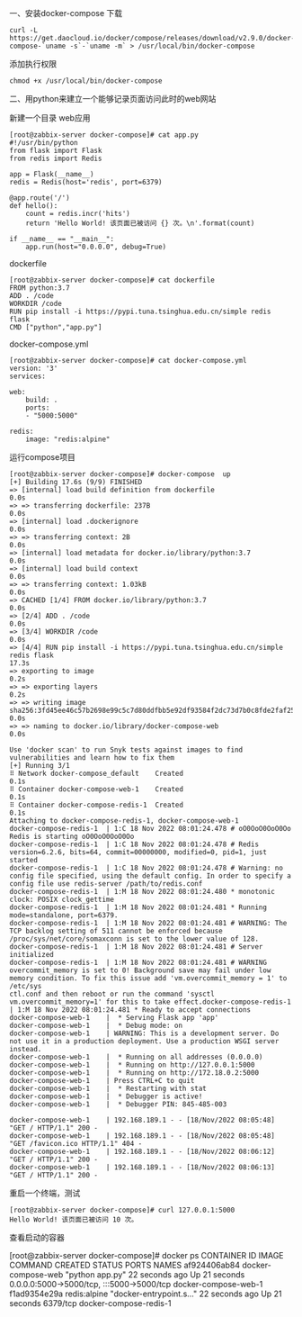 一、安装docker-compose
下载

    curl -L https://get.daocloud.io/docker/compose/releases/download/v2.9.0/docker-compose-`uname -s`-`uname -m` > /usr/local/bin/docker-compose
添加执行权限

    chmod +x /usr/local/bin/docker-compose

二、用python来建立一个能够记录页面访问此时的web网站

新建一个目录
web应用

    [root@zabbix-server docker-compose]# cat app.py 
    #!/usr/bin/python
    from flask import Flask
    from redis import Redis

    app = Flask(__name__)
    redis = Redis(host='redis', port=6379)

    @app.route('/')
    def hello():
        count = redis.incr('hits')
        return 'Hello World! 该页面已被访问 {} 次。\n'.format(count)

    if __name__ == "__main__":
        app.run(host="0.0.0.0", debug=True)

dockerfile 

    [root@zabbix-server docker-compose]# cat dockerfile
    FROM python:3.7
    ADD . /code
    WORKDIR /code
    RUN pip install -i https://pypi.tuna.tsinghua.edu.cn/simple redis flask
    CMD ["python","app.py"]


docker-compose.yml

    [root@zabbix-server docker-compose]# cat docker-compose.yml 
    version: '3'
    services:

    web:
        build: .
        ports:
        - "5000:5000"

    redis:
        image: "redis:alpine"

运行compose项目

    [root@zabbix-server docker-compose]# docker-compose  up
    [+] Building 17.6s (9/9) FINISHED                                                                                                                                                                                
    => [internal] load build definition from dockerfile                                                                                                                                                        0.0s
    => => transferring dockerfile: 237B                                                                                                                                                                        0.0s
    => [internal] load .dockerignore                                                                                                                                                                           0.0s
    => => transferring context: 2B                                                                                                                                                                             0.0s
    => [internal] load metadata for docker.io/library/python:3.7                                                                                                                                               0.0s
    => [internal] load build context                                                                                                                                                                           0.0s
    => => transferring context: 1.03kB                                                                                                                                                                         0.0s
    => CACHED [1/4] FROM docker.io/library/python:3.7                                                                                                                                                          0.0s
    => [2/4] ADD . /code                                                                                                                                                                                       0.0s
    => [3/4] WORKDIR /code                                                                                                                                                                                     0.0s
    => [4/4] RUN pip install -i https://pypi.tuna.tsinghua.edu.cn/simple redis flask                                                                                                                          17.3s
    => exporting to image                                                                                                                                                                                      0.2s
    => => exporting layers                                                                                                                                                                                     0.2s
    => => writing image sha256:3fd45ee46c57b2698e99c5c7d80ddfbb5e92df93584f2dc73d7b0c8fde2faf25                                                                                                                0.0s 
    => => naming to docker.io/library/docker-compose-web                                                                                                                                                       0.0s 
                                                                                                                                                                                                                    
    Use 'docker scan' to run Snyk tests against images to find vulnerabilities and learn how to fix them                                                                                                             
    [+] Running 3/1
    ⠿ Network docker-compose_default    Created                                                                                                                                                                0.1s
    ⠿ Container docker-compose-web-1    Created                                                                                                                                                                0.1s
    ⠿ Container docker-compose-redis-1  Created                                                                                                                                                                0.1s
    Attaching to docker-compose-redis-1, docker-compose-web-1
    docker-compose-redis-1  | 1:C 18 Nov 2022 08:01:24.478 # oO0OoO0OoO0Oo Redis is starting oO0OoO0OoO0Oo
    docker-compose-redis-1  | 1:C 18 Nov 2022 08:01:24.478 # Redis version=6.2.6, bits=64, commit=00000000, modified=0, pid=1, just started
    docker-compose-redis-1  | 1:C 18 Nov 2022 08:01:24.478 # Warning: no config file specified, using the default config. In order to specify a config file use redis-server /path/to/redis.conf
    docker-compose-redis-1  | 1:M 18 Nov 2022 08:01:24.480 * monotonic clock: POSIX clock_gettime
    docker-compose-redis-1  | 1:M 18 Nov 2022 08:01:24.481 * Running mode=standalone, port=6379.
    docker-compose-redis-1  | 1:M 18 Nov 2022 08:01:24.481 # WARNING: The TCP backlog setting of 511 cannot be enforced because /proc/sys/net/core/somaxconn is set to the lower value of 128.
    docker-compose-redis-1  | 1:M 18 Nov 2022 08:01:24.481 # Server initialized
    docker-compose-redis-1  | 1:M 18 Nov 2022 08:01:24.481 # WARNING overcommit_memory is set to 0! Background save may fail under low memory condition. To fix this issue add 'vm.overcommit_memory = 1' to /etc/sys
    ctl.conf and then reboot or run the command 'sysctl vm.overcommit_memory=1' for this to take effect.docker-compose-redis-1  | 1:M 18 Nov 2022 08:01:24.481 * Ready to accept connections
    docker-compose-web-1    |  * Serving Flask app 'app'
    docker-compose-web-1    |  * Debug mode: on
    docker-compose-web-1    | WARNING: This is a development server. Do not use it in a production deployment. Use a production WSGI server instead.
    docker-compose-web-1    |  * Running on all addresses (0.0.0.0)
    docker-compose-web-1    |  * Running on http://127.0.0.1:5000
    docker-compose-web-1    |  * Running on http://172.18.0.2:5000
    docker-compose-web-1    | Press CTRL+C to quit
    docker-compose-web-1    |  * Restarting with stat
    docker-compose-web-1    |  * Debugger is active!
    docker-compose-web-1    |  * Debugger PIN: 845-485-003

    docker-compose-web-1    | 192.168.189.1 - - [18/Nov/2022 08:05:48] "GET / HTTP/1.1" 200 -
    docker-compose-web-1    | 192.168.189.1 - - [18/Nov/2022 08:05:48] "GET /favicon.ico HTTP/1.1" 404 -
    docker-compose-web-1    | 192.168.189.1 - - [18/Nov/2022 08:06:12] "GET / HTTP/1.1" 200 -
    docker-compose-web-1    | 192.168.189.1 - - [18/Nov/2022 08:06:13] "GET / HTTP/1.1" 200 -


重启一个终端，测试

    [root@zabbix-server docker-compose]# curl 127.0.0.1:5000
    Hello World! 该页面已被访问 10 次。
查看启动的容器

[root@zabbix-server docker-compose]# docker ps
CONTAINER ID   IMAGE                                             COMMAND                  CREATED          STATUS          PORTS                                             NAMES
af924406ab84   docker-compose-web                                "python app.py"          22 seconds ago   Up 21 seconds   0.0.0.0:5000->5000/tcp, :::5000->5000/tcp         docker-compose-web-1
f1ad9354e29a   redis:alpine                                      "docker-entrypoint.s…"   22 seconds ago   Up 21 seconds   6379/tcp                                          docker-compose-redis-1

